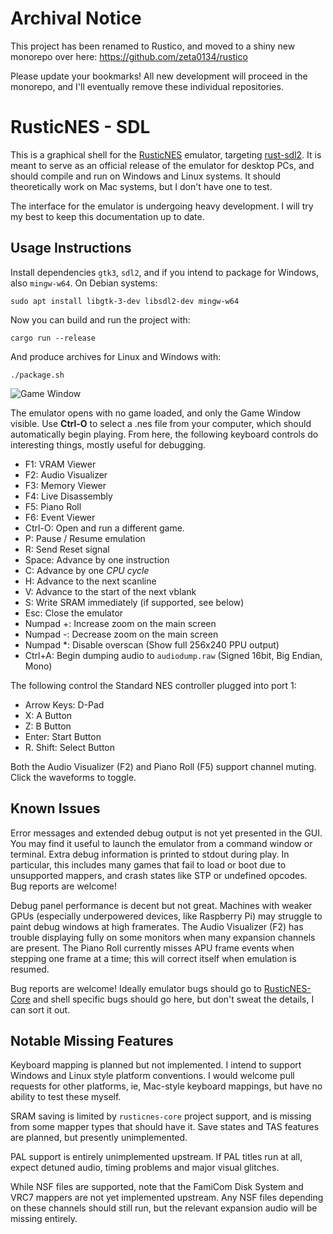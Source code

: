 # Archival Notice

This project has been renamed to Rustico, and moved to a shiny new monorepo over here: https://github.com/zeta0134/rustico

Please update your bookmarks!  All new development will proceed in the monorepo, and I'll eventually remove these individual repositories.

# RusticNES - SDL
This is a graphical shell for the [RusticNES](https://github.com/zeta0134/rusticnes-core) emulator, targeting [rust-sdl2](https://github.com/Rust-SDL2/rust-sdl2). It is meant to serve as an official release of the emulator for desktop PCs, and should compile and run on Windows and Linux systems. It should theoretically work on Mac systems, but I don't have one to test.

The interface for the emulator is undergoing heavy development. I will try my best to keep this documentation up to date.

## Usage Instructions

Install dependencies `gtk3`, `sdl2`, and if you intend to package for Windows, also `mingw-w64`. On Debian systems:

```
sudo apt install libgtk-3-dev libsdl2-dev mingw-w64
```

Now you can build and run the project with:

```
cargo run --release
```

And produce archives for Linux and Windows with:

```
./package.sh
```

![Game Window](http://rusticnes.nicholasflynt.com/documentation/game_window.png) 

The emulator opens with no game loaded, and only the Game Window visible. Use **Ctrl-O** to select a .nes file from your computer, which should automatically begin playing. From here, the following keyboard controls do interesting things, mostly useful for debugging.

- F1: VRAM Viewer
- F2: Audio Visualizer
- F3: Memory Viewer
- F4: Live Disassembly
- F5: Piano Roll
- F6: Event Viewer
- Ctrl-O: Open and run a different game.
- P: Pause / Resume emulation
- R: Send Reset signal
- Space: Advance by one instruction
- C: Advance by one *CPU cycle*
- H: Advance to the next scanline
- V: Advance to the start of the next vblank
- S: Write SRAM immediately (if supported, see below)
- Esc: Close the emulator
- Numpad +: Increase zoom on the main screen
- Numpad -: Decrease zoom on the main screen
- Numpad \*: Disable overscan (Show full 256x240 PPU output)
- Ctrl+A: Begin dumping audio to `audiodump.raw` (Signed 16bit, Big Endian, Mono)

The following control the Standard NES controller plugged into port 1:

- Arrow Keys: D-Pad
- X: A Button
- Z: B Button
- Enter: Start Button
- R. Shift: Select Button

Both the Audio Visualizer (F2) and Piano Roll (F5) support channel muting. Click the waveforms to toggle.

## Known Issues

Error messages and extended debug output is not yet presented in the GUI. You may find it useful to launch the emulator from a command window or terminal. Extra debug information is printed to stdout during play. In particular, this includes many games that fail to load or boot due to unsupported mappers, and crash states like STP or undefined opcodes. Bug reports are welcome!

Debug panel performance is decent but not great. Machines with weaker GPUs (especially underpowered devices, like Raspberry Pi) may struggle to paint debug windows at high framerates. The Audio Visualizer (F2) has trouble displaying fully on some monitors when many expansion channels are present. The Piano Roll currently misses APU frame events when stepping one frame at a time; this will correct itself when emulation is resumed.

Bug reports are welcome! Ideally emulator bugs should go to [RusticNES-Core](https://github.com/zeta0134/rusticnes-core) and shell specific bugs should go here, but don't sweat the details, I can sort it out.

## Notable Missing Features

Keyboard mapping is planned but not implemented. I intend to support Windows and Linux style platform conventions. I would welcome pull requests for other platforms, ie, Mac-style keyboard mappings, but have no ability to test these myself.

SRAM saving is limited by `rusticnes-core` project support, and is missing from some mapper types that should have it. Save states and TAS features are planned, but presently unimplemented.

PAL support is entirely unimplemented upstream. If PAL titles run at all, expect detuned audio, timing problems and major visual glitches.

While NSF files are supported, note that the FamiCom Disk System and VRC7 mappers are not yet implemented upstream. Any NSF files depending on these channels should still run, but the relevant expansion audio will be missing entirely.
